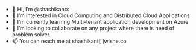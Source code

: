 - 👋 Hi, I’m @shashikantx
- 👀 I’m interested in Cloud Computing and Distributed Cloud Applications
- 🌱 I’m currently learning Multi-tenant application development on Azure
- 💞️ I’m looking to collaborate on any project where there is need of problem solver.
- 📫 You can reach me at shashikant[ ]wisne.co

<!---
shashikantx/shashikantx is a ✨ special ✨ repository because its `README.md` (this file) appears on your GitHub profile.
You can click the Preview link to take a look at your changes.
--->
